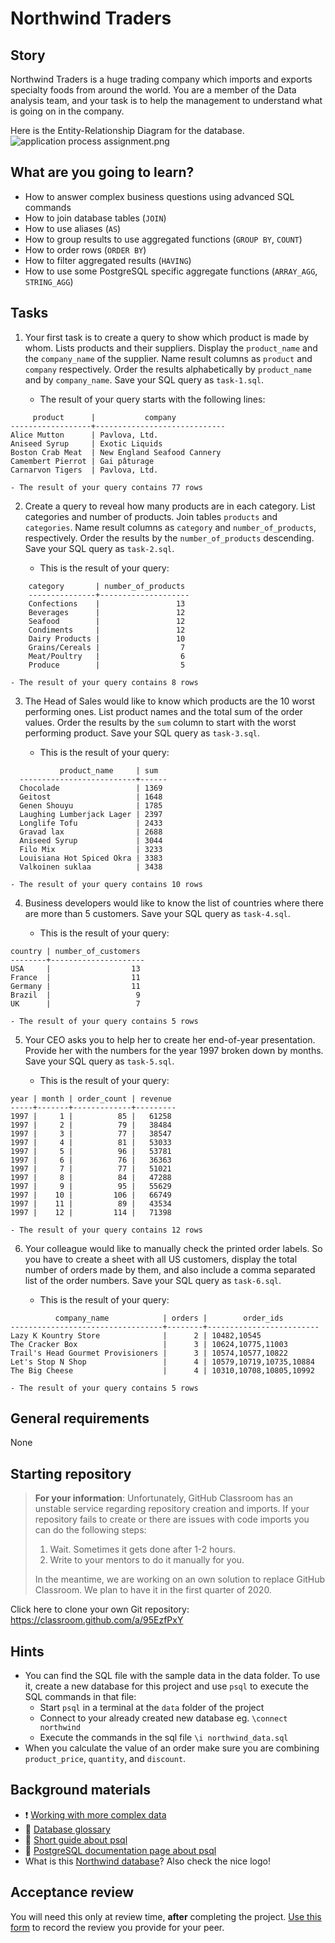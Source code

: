# Northwind Traders

## Story

Northwind Traders is a huge trading company which imports and exports
specialty foods from around the world. You are a member of the Data
analysis team, and your task is to help the management to understand
what is going on in the company.

Here is the Entity-Relationship Diagram for the database.
![application process assignment.png](../../media/sql/northwind-ER.png)

## What are you going to learn?

- How to answer complex business questions using advanced SQL commands
- How to join database tables (`JOIN`)
- How to use aliases (`AS`)
- How to group results to use aggregated functions (`GROUP BY`, `COUNT`)
- How to order rows (`ORDER BY`)
- How to filter aggregated results (`HAVING`)
- How to use some PostgreSQL specific aggregate functions (`ARRAY_AGG`, `STRING_AGG`)

## Tasks


1. Your first task is to create a query to show which product is made by whom. Lists products and their suppliers. Display the `product_name` and the `company_name` of the supplier. Name result columns as `product` and `company` respectively. Order the results alphabetically by `product_name` and by `company_name`. Save your SQL query as `task-1.sql`.

    - The result of your query starts with the following lines:
  ```
       product      |           company
  ------------------+-----------------------------
  Alice Mutton      | Pavlova, Ltd.
  Aniseed Syrup     | Exotic Liquids
  Boston Crab Meat  | New England Seafood Cannery
  Camembert Pierrot | Gai pâturage
  Carnarvon Tigers  | Pavlova, Ltd.
  ```
    - The result of your query contains 77 rows

2. Create a query to reveal how many products are in each category. List categories and number of products. Join tables `products` and `categories`. Name result columns as `category` and `number_of_products`, respectively. Order the results by the `number_of_products` descending. Save your SQL query as `task-2.sql`.

    - This is the result of your query:
  ```
      category       | number_of_products
      ---------------+--------------------
      Confections    |                 13
      Beverages      |                 12
      Seafood        |                 12
      Condiments     |                 12
      Dairy Products |                 10
      Grains/Cereals |                  7
      Meat/Poultry   |                  6
      Produce        |                  5
  ```
    - The result of your query contains 8 rows

3. The Head of Sales would like to know which products are the 10 worst performing ones. List product names and the total sum of the order values. Order the results by the `sum` column to start with the worst performing product. Save your SQL query as `task-3.sql`.

    - This is the result of your query:
  ```
             product_name     | sum
    --------------------------+------
    Chocolade                 | 1369
    Geitost                   | 1648
    Genen Shouyu              | 1785
    Laughing Lumberjack Lager | 2397
    Longlife Tofu             | 2433
    Gravad lax                | 2688
    Aniseed Syrup             | 3044
    Filo Mix                  | 3233
    Louisiana Hot Spiced Okra | 3383
    Valkoinen suklaa          | 3438
  ```
    - The result of your query contains 10 rows

4. Business developers would like to know the list of countries where there are more than 5 customers. Save your SQL query as `task-4.sql`.

    - This is the result of your query:
  ```
  country | number_of_customers
  --------+---------------------
  USA     |                  13
  France  |                  11
  Germany |                  11
  Brazil  |                   9
  UK      |                   7
  ```
    - The result of your query contains 5 rows

5. Your CEO asks you to help her to create her end-of-year presentation. Provide her with the numbers for the year 1997 broken down by months. Save your SQL query as `task-5.sql`.

    - This is the result of your query:
  ```
  year | month | order_count | revenue
  -----+-------+-------------+---------
  1997 |     1 |          85 |   61258
  1997 |     2 |          79 |   38484
  1997 |     3 |          77 |   38547
  1997 |     4 |          81 |   53033
  1997 |     5 |          96 |   53781
  1997 |     6 |          76 |   36363
  1997 |     7 |          77 |   51021
  1997 |     8 |          84 |   47288
  1997 |     9 |          95 |   55629
  1997 |    10 |         106 |   66749
  1997 |    11 |          89 |   43534
  1997 |    12 |         114 |   71398
  ```
    - The result of your query contains 12 rows

6. Your colleague would like to manually check the printed order labels. So you have to create a sheet with all US customers, display the total number of orders made by them, and also include a comma separated list of the order numbers. Save your SQL query as `task-6.sql`.

    - This is the result of your query:
  ```
            company_name            | orders |        order_ids
  ----------------------------------+--------+-------------------------
  Lazy K Kountry Store              |      2 | 10482,10545
  The Cracker Box                   |      3 | 10624,10775,11003
  Trail's Head Gourmet Provisioners |      3 | 10574,10577,10822
  Let's Stop N Shop                 |      4 | 10579,10719,10735,10884
  The Big Cheese                    |      4 | 10310,10708,10805,10992
  ```
    - The result of your query contains 5 rows


## General requirements


None

## Starting repository

> **For your information**: Unfortunately, GitHub Classroom has an unstable service regarding repository creation and imports. If your repository fails to create or there are issues with code imports you can do the following steps:
>
> 1. Wait. Sometimes it gets done after 1-2 hours.
> 2. Write to your mentors to do it manually for you.
>
> In the meantime, we are working on an own solution to replace GitHub Classroom. We plan to have it in the first quarter of 2020.

Click here to clone your own Git repository:
https://classroom.github.com/a/95EzfPxY

## Hints

- You can find the SQL file with the sample data in the data folder.
  To use it, create a new database for this project and use `psql` to
  execute the SQL commands in that file:
    - Start `psql` in a terminal at the `data` folder of the project
    - Connect to your already created new database eg. `\connect northwind`
    - Execute the commands in the sql file `\i northwind_data.sql`
- When you calculate the value of an order make sure you are combining
  `product_price`, `quantity`, and `discount`.

## Background materials

- :exclamation: [Working with more complex data](https://learn.code.cool/full-stack/#/../pages/sql/sql-working-with-data)
- :open_book: [Database glossary](https://learn.code.cool/full-stack/#/../pages/sql/database-glossary)
- :open_book: [Short guide about psql](http://postgresguide.com/utilities/psql.html)
- :open_book: [PostgreSQL documentation page about psql](https://www.postgresql.org/docs/current/app-psql.html)
- What is this [Northwind database](https://www.geeksengine.com/article/northwind.html)? Also check the nice logo!

## Acceptance review

You will need this only at review time, **after** completing the project.
[Use this form](https://forms.gle/WeVNGEwYyVW3BvJ98) to record the review you provide for your peer.